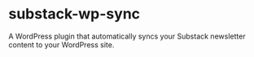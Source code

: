 # substack-wp-sync
A WordPress plugin that automatically syncs your Substack newsletter content to your WordPress site.
